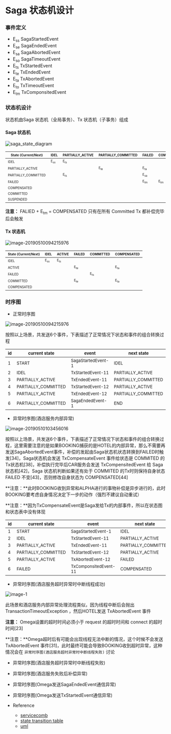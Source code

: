 # Saga 状态机设计

### 事件定义

- E<sub>ss</sub> SagaStartedEvent 
- E<sub>se</sub> SagaEndedEvent
- E<sub>sa</sub> SagaAbortedEvent
- E<sub>so</sub> SagaTimeoutEvent
- E<sub>ts</sub> TxStartedEvent
- E<sub>te</sub> TxEndedEvent
- E<sub>ta</sub> TxAbortedEvent
- E<sub>to</sub> TxTimeoutEvent
- E<sub>tm</sub> TxComponsitedEvent

### 状态机设计

状态机由Saga 状态机（全局事务）、Tx 状态机（子事务）组成

#### Saga 状态机

![saga_state_diagram](assets/saga_state_diagram.png)

| <font size=1>State (Current/Next)</font> | <font size=1>IDEL</font>           | <font size=1>PARTIALLY_ACTIVE</font> | <font size=1>PARTIALLY_COMMITTED</font> | <font size=1>FAILED</font>         | <font size=1>COMPENSATED</font>    | <font size=1>COMMITTED</font>      | <font size=1>SUSPENDED</font>                       |
| ---------------------------------------- | ---------------------------------- | ------------------------------------ | --------------------------------------- | ---------------------------------- | ---------------------------------- | ---------------------------------- | --------------------------------------------------- |
| <font size=1>IDEL</font>                 | <font size=1>E<sub>ss</sub></font> | <font size=1>E<sub>ts</sub></font>   |                                         |                                    |                                    |                                    | <font size=1>E<sub>se</sub> / E<sub>sa</sub></font> |
| <font size=1>PARTIALLY_ACTIVE</font>     |                                    |                                      | <font size=1>E<sub>te</sub></font>      | <font size=1>E<sub>ta</sub></font> |                                    |                                    | <font size=1>E<sub>to</sub> / E<sub>so</sub></font> |
| <font size=1>PARTIALLY_COMMITTED</font>  |                                    | <font size=1>E<sub>ts</sub></font>   |                                         | <font size=1>E<sub>sa</sub></font> |                                    | <font size=1>E<sub>se</sub></font> |                                                     |
| <font size=1>FAILED</font>               |                                    |                                      |                                         | <font size=1>E<sub>tm</sub></font> | <font size=1>E<sub>tm</sub></font> |                                    |                                                     |
| <font size=1>COMPENSATED</font>          |                                    |                                      |                                         |                                    |                                    |                                    |                                                     |
| <font size=1>COMMITTED</font>            |                                    |                                      |                                         |                                    |                                    |                                    |                                                     |
| <font size=1>SUSPENDED</font>            |                                    |                                      |                                         |                                    |                                    |                                    |                                                     |

**注意：** FALIED + E<sub>tm</sub> = COMPENSATED 只有在所有 Committed Tx 都补偿完毕后会触发 

#### Tx 状态机

![image-20190510094215976](assets/tx_state_diagram.png)

| <font size=1>State (Current/Next)</font> | <font size=1>IDEL</font>           | <font size=1>ACTIVE</font>         | <font size=1>FAILED</font>         | <font size=1>COMMITTED</font>      | <font size=1>COMPENSATED</font>    |
| ---------------------------------------- | ---------------------------------- | ---------------------------------- | ---------------------------------- | ---------------------------------- | ---------------------------------- |
| <font size=1>IDEL</font>                 | <font size=1>E<sub>ss</sub></font> | <font size=1>E<sub>ts</sub></font> |                                    |                                    |                                    |
| <font size=1>ACTIVE</font>               |                                    |                                    | <font size=1>E<sub>te</sub></font> |                                    | <font size=1>E<sub>ta</sub></font> |
| <font size=1>FAILED</font>               |                                    |                                    |                                    | <font size=1>E<sub>ts</sub></font> |                                    |
| <font size=1>COMMITTED</font>            |                                    |                                    | <font size=1>E<sub>te</sub></font> |                                    | <font size=1>E<sub>ta</sub></font> |
| <font size=1>COMPENSATED</font>          |                                    |                                    |                                    |                                    |                                    |



### 时序图

* 正常时序图

![image-20190510094215976](assets/saga-sequence-successful-scenario.png)

按照以上场景，共发送6个事件，下表描述了正常情况下状态和事件的组合转换过程

| <font size=2>id</font> | <font size=2>current state</font>       | <font size=2>event</font>              | <font size=2>next state</font>          |
|----| ------------------- | ------------------ | ------------------- |
|<font size=2>1</font>| <font size=2>START</font>               | <font size=2>SagaStartedEvent-1</font> | <font size=2>IDEL</font>               |
|<font size=2>2</font>| <font size=2>IDEL</font>                | <font size=2>TxStartedEvent-11</font>  | <font size=2>PARTIALLY_ACTIVE</font>    |
|<font size=2>3</font>| <font size=2>PARTIALLY_ACTIVE</font>    | <font size=2>TxEndedEvent-11</font>    | <font size=2>PARTIALLY_COMMITTED</font> |
|<font size=2>4</font>| <font size=2>PARTIALLY_COMMITTED</font> | <font size=2>TxStartedEvent-12</font>  | <font size=2>PARTIALLY_ACTIVE</font>    |
|<font size=2>5</font>| <font size=2>PARTIALLY_ACTIVE</font>    | <font size=2>TxEndedEvent-12</font>    | <font size=2>PARTIALLY_COMMITTED</font> |
|<font size=2>6</font>| <font size=2>PARTIALLY_COMMITTED</font> | <font size=2>SagaEndedEvent-1</font>   | <font size=2>END</font>                 |


* 异常时序图(酒店服务内部异常)

![image-20190510103456016](assets/saga-sequence-hotel-inner-exception-scenario.png)

按照以上场景，共发送6个事件，下表描述了正常情况下状态和事件的组合转换过程，这里需要注意的是如果BOOKING捕获的是HOTEL的内部异常，那么不需要再发送SagaAbortedEvent事件，补偿的发起由Saga状态机状态转换到FAILED时触发[34]，Saga状态机会发送 TxCompensateEvent 事件给状态是 COMMITED 的Tx状态机[38]，补偿执行完毕后CAR服务会发送 TxCompensitedEvent 给 Saga 状态机[42]，Saga 状态机判断如果还有处于 COMMITED 的Tx时则保持自身状态 FAILED 不变[43]，否则修改自身状态为 COMPENSATED[44]

**注意：**此时BOOKING收到异常和ALPHA进行的事物补偿是异步进行的，此时BOOKING要考虑自身情况决定下一步的动作（强烈不建议自动重试）

**注意：**因为TxCompensateEvent是Saga发给Tx的内部事件，所以在状态图和状态表中没有体现

| <font size=2>id</font> | <font size=2>current state</font>       | <font size=2>event</font>              | <font size=2>next state</font>          |
|----| ------------------- | ------------------ | ------------------- |
|<font size=2>1</font>| <font size=2>START</font>             | <font size=2>SagaStartedEvent-1</font> | <font size=2>IDEL</font>                |
|<font size=2>2</font>| <font size=2>IDEL</font>                | <font size=2>TxStartedEvent-11</font>  | <font size=2>PARTIALLY_ACTIVE</font>    |
|<font size=2>3</font>| <font size=2>PARTIALLY_ACTIVE</font>    | <font size=2>TxEndedEvent-11</font>    | <font size=2>PARTIALLY_COMMITTED</font> |
|<font size=2>4</font>| <font size=2>PARTIALLY_COMMITTED</font> | <font size=2>TxStartedEvent-12</font>  | <font size=2>PARTIALLY_ACTIVE</font>    |
|<font size=2>5</font>| <font size=2>PARTIALLY_ACTIVE</font>    | <font size=2>TxAbortedEvent-12</font>  | <font size=2>FAILED</font> |
|<font size=2>6</font>| <font size=2>FAILED</font> | <font size=2>TxComponsitedEvent-11</font>   | <font size=2>COMPENSATED</font>                 |


* 异常时序图(酒店服务超时异常时中断线程成功)

![image-1](assets/saga-sequence-hotel-timeout-interrupted-exception-scenario.png)

此场景和酒店服务内部异常处理流程类似，因为线程中断后会抛出 TransactionTimeoutException ，然后HOTEL发送 TxAbortedEvent 事件

**注意：** Omega设置的超时时间必须小于 request 的超时时间和 connect 的超时时间[23]

**注意：**Omega超时后有可能会出现线程无法中断的情况，这个时候不会发送 TxAbortedEvent 事件[31]，此时最终可能会导致BOOKING收到超时异常，这种情况会在 `异常时序图(酒店服务超时异常时中断线程失败)` 讨论


* 异常时序图(酒店服务超时异常时中断线程失败)

  

* 异常时序图(酒店服务失败后补偿异常)

* 异常时序图(Omega发送SagaEndedEvent通信异常)

* 异常时序图(Omega发送TxStartedEvent通信异常)


* Reference

  * [servicecomb](https://cwiki.apache.org/confluence/display/SERVICECOMB/Using+StateMachine+for+tracing+the+transaction+states)
  * [state transition table](https://en.wikipedia.org/wiki/State_transition_table)
  * [uml](http://plantuml.com/en/)


